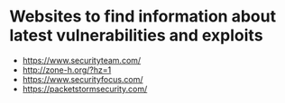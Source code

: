 # Websites to find information about latest vulnerabilities and exploits
* https://www.securityteam.com/
* http://zone-h.org/?hz=1
* https://www.securityfocus.com/
* https://packetstormsecurity.com/
